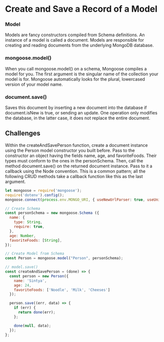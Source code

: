 # Create and Save a Record of a Model
### Model 
Models are fancy constructors compiled from Schema definitions. An instance of a model is called a document. Models are responsible for creating and reading documents from the underlying MongoDB database.

### mongoose.model()
When you call mongoose.model() on a schema, Mongoose compiles a model for you. The first argument is the singular name of the collection your model is for. Mongoose automatically looks for the plural, lowercased version of your model name.
### document.save()
Saves this document by inserting a new document into the database if document.isNew is true, or sending an update. One operation only modifies the database, in the latter case, it does not replace the entire document.

## Challenges
Within the createAndSavePerson function, create a document instance using the Person model constructor you built before. Pass to the constructor an object having the fields name, age, and favoriteFoods. Their types must conform to the ones in the personSchema. Then, call the method document.save() on the returned document instance. Pass to it a callback using the Node convention. This is a common pattern; all the following CRUD methods take a callback function like this as the last argument.

```js
let mongoose = require('mongoose'); 
require('dotenv').config();
mongoose.connect(process.env.MONGO_URI, { useNewUrlParser: true, useUnifiedTopology: true });

// Create Schema
const personSchema = new mongoose.Schema ({
  name: {
    type: String,
    require: true,
  },
  age: Number,
  favoriteFoods: [String],
});

// Create Model from Schema
const Person = mongoose.model("Person", personSchema);

// model.save()
const createAndSavePerson = (done) => {
  const person = new Person({
    name: 'Sintya',
    age: 24,
    favoriteFoods: ['Noodle', 'Milk', 'Cheeses']
  });

  person.save((err, data) => {
    if (err) {
      return done(err);
    };

    done(null, data);
  });
};
```
